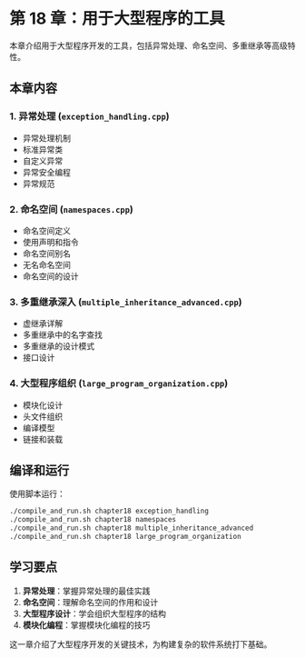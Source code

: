 # 第 18 章：用于大型程序的工具

本章介绍用于大型程序开发的工具，包括异常处理、命名空间、多重继承等高级特性。

## 本章内容

### 1. 异常处理 (`exception_handling.cpp`)

- 异常处理机制
- 标准异常类
- 自定义异常
- 异常安全编程
- 异常规范

### 2. 命名空间 (`namespaces.cpp`)

- 命名空间定义
- 使用声明和指令
- 命名空间别名
- 无名命名空间
- 命名空间的设计

### 3. 多重继承深入 (`multiple_inheritance_advanced.cpp`)

- 虚继承详解
- 多重继承中的名字查找
- 多重继承的设计模式
- 接口设计

### 4. 大型程序组织 (`large_program_organization.cpp`)

- 模块化设计
- 头文件组织
- 编译模型
- 链接和装载

## 编译和运行

使用脚本运行：

```bash
./compile_and_run.sh chapter18 exception_handling
./compile_and_run.sh chapter18 namespaces
./compile_and_run.sh chapter18 multiple_inheritance_advanced
./compile_and_run.sh chapter18 large_program_organization
```

## 学习要点

1. **异常处理**：掌握异常处理的最佳实践
2. **命名空间**：理解命名空间的作用和设计
3. **大型程序设计**：学会组织大型程序的结构
4. **模块化编程**：掌握模块化编程的技巧

这一章介绍了大型程序开发的关键技术，为构建复杂的软件系统打下基础。
